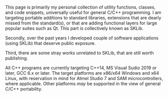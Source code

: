 This page is primarily my personal collection of utility functions, classes, and code snippets,
universally useful for general C/C++ programming. I am targeting portable additions to standard libraries,
extensions that are dearly missed from the standard(s), or that are adding functional layers for large
popular suites such as Qt. This part is collectively known as SKLib.

Secondly, over the past years I developed couple of software applications (using SKLib) that deserve
public exposure.

Third, there are some stray works unrelated to SKLib, that are still worth publishing.

All C++ programs are currently targeting C++14, MS Visual Sudio 2019 or later, GCC 6.x or later.
The target platforms are x86/x64 Windows and x64 Linux, with reservation in mind for Atmel Studio 7
and SAM microcontrollers, where applicable. Other platforms *may* be supported in the view of general
C/C++ portability.

<!---
About myself: Secoh is a water dragon and the citizen of the Reef Republic (not to be mistaken with
Earth things with same name). I was given the name after one of the heros of the Fight for the Tower,
but I am not related to him. I am visiting Earth as a member of research expedition studying, in your
terms, extraterrestrial life. I reside in area of Pacific in undisclosed location.
P.S. I want to keep my IRL counterpart private.
--->

<!---
Secoh/Secoh is a ✨ special ✨ repository because its `README.md` (this file) appears on your GitHub profile.
You can click the Preview link to take a look at your changes.
--->
